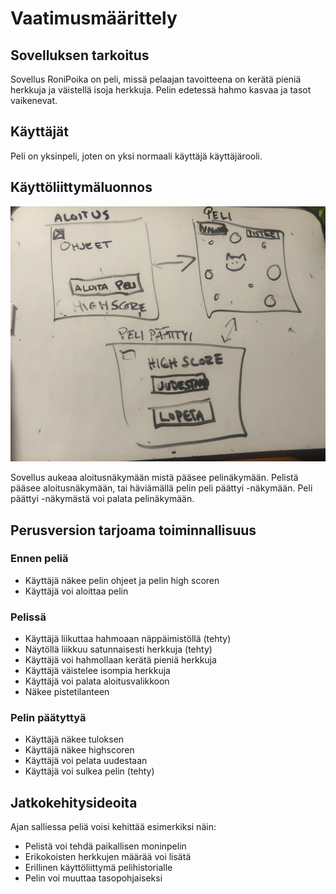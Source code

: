 # Vaatimusmäärittely

## Sovelluksen tarkoitus

Sovellus RoniPoika on peli, missä pelaajan tavoitteena on kerätä pieniä herkkuja ja väistellä isoja herkkuja. 
Pelin edetessä hahmo kasvaa ja tasot vaikenevat.

## Käyttäjät

Peli on yksinpeli, joten on yksi normaali käyttäjä käyttäjärooli. 

## Käyttöliittymäluonnos
![](https://github.com/saarasalme/ot-harjoitustyo/blob/main/dokumentaatio/IMG_7005.JPG)


Sovellus aukeaa aloitusnäkymään mistä pääsee pelinäkymään. Pelistä pääsee aloitusnäkymään, tai häviämällä pelin peli päättyi -näkymään. Peli päättyi -näkymästä voi palata pelinäkymään.

## Perusversion tarjoama toiminnallisuus

### Ennen peliä
- Käyttäjä näkee pelin ohjeet ja pelin high scoren
- Käyttäjä voi aloittaa pelin

### Pelissä
- Käyttäjä liikuttaa hahmoaan näppäimistöllä (tehty)
- Näytöllä liikkuu satunnaisesti herkkuja (tehty)
- Käyttäjä voi hahmollaan kerätä pieniä herkkuja
- Käyttäjä väistelee isompia herkkuja
- Käyttäjä voi palata aloitusvalikkoon
- Näkee pistetilanteen

### Pelin päätyttyä
- Käyttäjä näkee tuloksen
- Käyttäjä näkee highscoren
- Käyttäjä voi pelata uudestaan
- Käyttäjä voi sulkea pelin (tehty)

## Jatkokehitysideoita
Ajan salliessa peliä voisi kehittää esimerkiksi näin:
- Pelistä voi tehdä paikallisen moninpelin
- Erikokoisten herkkujen määrää voi lisätä 
- Erillinen käyttöliittymä pelihistorialle
- Pelin voi muuttaa tasopohjaiseksi

